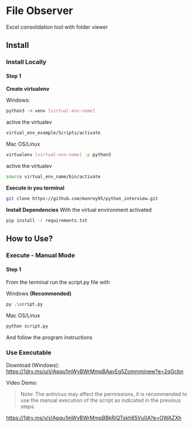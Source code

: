 # File Observer

Excel consolidation tool with folder viewer

## Install

### Install Locally

#### Step 1
**Create virtualenv**

Windows:
```bash
python3 -m venv [virtual-env-name]
```

active the virtualev
```bash
virtual_env_example/Scripts/activate
```

Mac OS/Linux
```bash
virtualenv [virtual-env-name] -p python3
```

active the virtualev
```bash
source virtual_env_name/bin/activate
```

**Execute in you terminal**

```bash
git clone https://github.com/monroy95/python_interview.git
```

**Install Dependencies**
With the virtual environment activated
```bash
pip install -r requirements.txt
```

## How to Use?

### Execute - Manual Mode
#### Step 1
From the terminal run the script.py file with

Windows **(Recommended)**
```bash
py .\script.py
```

Mac OS/Linux
```bash
python script.py
```

And follow the program instructions

### Use Executable

Download (Windows):
https://1drv.ms/u/s!Apqu1mWyBWrMmpBAavEq5Zommminew?e=2qGcbn


Video Demo:
> Note: The antivirus may affect the permissions, it is recommended to use the manual execution of the script as indicated in the previous steps.

https://1drv.ms/v/s!Apqu1mWyBWrMmpBBkRiQTskh65Vu0A?e=OWAZXh
